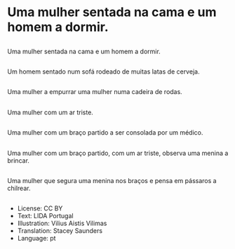 # Uma mulher sentada na cama e um homem a dormir.

##
Uma mulher sentada na cama e um homem a dormir.

##
Um homem sentado num sofá rodeado de muitas latas de cerveja.

##
Uma mulher a empurrar uma mulher numa cadeira de rodas.

##
Uma mulher com um ar triste.

##
Uma mulher com um braço partido a ser consolada por um médico.

##
Uma mulher com um braço partido, com um ar triste, observa uma menina a brincar.

##
Uma mulher que segura uma menina nos braços e pensa em pássaros a chilrear.

##
* License: CC BY
* Text: LIDA Portugal
* Illustration: Vilius Aistis Vilimas
* Translation: Stacey Saunders
* Language: pt
